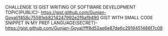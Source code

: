 CHALLENGE 13
GIST WRITING OF SOFTWARE DEVELOPMENT TOPIC(PUBLIC)- https://gist.github.com/Gunjan-Goyal/f458c75581eb8214247992e2f9af9490
GIST WITH SMALL CODE SNIPPET IN MY PREF LANGUAGE(SECRET)- https://gist.github.com/Gunjan-Goyal/fff8d52ae6e87de6c2916451466f7c09
